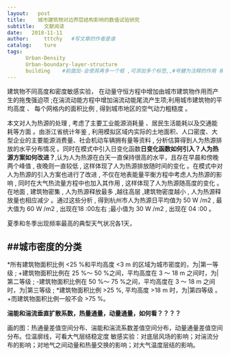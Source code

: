 ```yaml
---
layout:   post
title:    城市建筑物对边界层结构影响的数值试验研究
subtitle:   文献阅读
date:   2018-11-11
author:     tttchy   #写文章的作者是谁
catalog:    ture
tags:    
      Urban-Density
      Urban-boundary-layer-structure
      building    #前面加-会使其再多一个框 ,可添加多个标签,,#号健为注释的作用 模块的开始必须以---开头，不然会出现错误
---
```



建筑物不同高度和密度敏感实验，
在动量守恒方程中增加由城市建筑物作用而产生的拖曳强迫项 ;在湍流动能方程中增加湍流动能尾流产生项;利用城市建筑物的平均高度 、 每个网格内的面积比例 , 得到城市地区的空气动力粗糙度 。

本文对人为热源的处理 , 考虑了主要工业能源消耗量 、居民生活能耗以及交通能耗等方面 。由浙江省统计年鉴 , 利用模拟区域内实际的土地面积、人口密度、大型企业的主要能源消费量、社会机动车辆拥有量等资料 , 分析估算得到人为热源排放的水平分布情况 。同时在模式中引入日变化函数**日变化函数如何引入？人为热源方案如何改进？**,认为人为热源在白天一直保持很高的水平，且存在早晨和傍晚两个峰值 , 夜晚则一直较低 , 这样体现了人为热源排放随时间的变化 。在模式中对人为热源的引入方案也进行了改进 , 不仅在地表能量平衡方程中考虑人为热源的影响 , 同时在大气热流量方程中也加入其作用 , 这样体现了人为热源随高度的变化 。在地面 , 建筑物密集 , 人为热源释放最多 ,越往高层 ,建筑物密度越小 , 人为热源释放量也相应减少 。通过这些分析 , 得到杭州市人为热源日平均值为 50 W /m2 , 最大值为 60 W /m2 , 出现在18 :00左右 ;最小值为 30 W /m2 , 出现在 04 :00 。

夏季和冬季出现频率最高的典型天气状况各1天，

##城市密度的分类
-------------------------------------------------------------------------------
*所有建筑物面积比例 <25 %和平均高度 <3 m 的区域为城市密度的，为|第一等级 ;
+建筑物面积比例在 25 %～ 50 %之间，平均高度在 3 ～ 18 m 之间时，为|第二等级 ;
-建筑物面积比例在 50 %～ 75 %之间，平均高度在 3 ～ 18 m 之间时，为|第三等级 ;
*建筑物面积比例 >25 %, 平均高度 >18 m 时，为|第四等级 。
+而建筑物面积比例一般不会 >75 %。

**湍能和湍流垂直扩散系数，热量通量，动量通量，如何看？？？？**

画的图：热通量差值空间分布、湍能和湍流系数差值空间分布，动量通量差值空间分布。位温廓线，可看大气层结稳定度
敏感实验：对底层风场的影响；对湍流分布的影响；对地气之间动量和热量交换的影响；对大气温度层结的影响。
